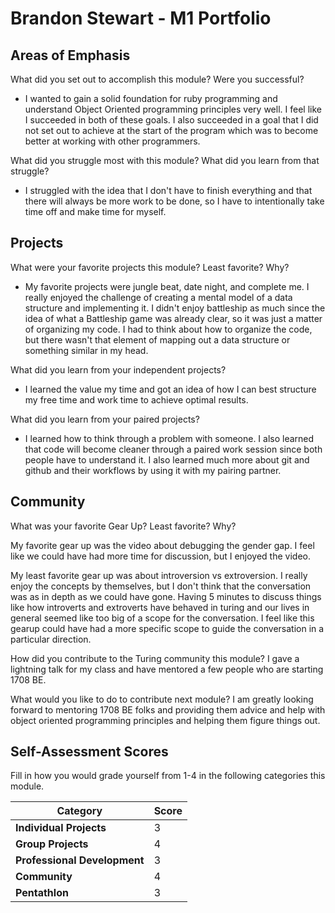 # Brandon Stewart - M1 Portfolio

## Areas of Emphasis

What did you set out to accomplish this module? Were you successful?

- I wanted to gain a solid foundation for ruby programming and understand
Object Oriented programming principles very well.  I feel like I succeeded
in both of these goals.  I also succeeded in a goal that I did not set out to
achieve at the start of the program which was to become better at working
with other programmers.

What did you struggle most with this module? What did you learn from that struggle?

- I struggled with the idea that I don't have to finish everything and that there
will always be more work to be done, so I have to intentionally take time off
and make time for myself.

## Projects

What were your favorite projects this module? Least favorite? Why?

- My favorite projects were jungle beat, date night, and complete me.  I really
enjoyed the challenge of creating a mental model of a data structure and implementing
it.  I didn't enjoy battleship as much since the idea of what a Battleship game
was already clear, so it was just a matter of organizing my code.  I had to
think about how to organize the code, but there wasn't that element of mapping
out a data structure or something similar in my head.

What did you learn from your independent projects?

- I learned the value my time and got an idea of how I can best structure my
free time and work time to achieve optimal results.

What did you learn from your paired projects?

- I learned how to think through a problem with someone.  I also learned that
code will become cleaner through a paired work session since both people have
to understand it.  I also learned much more about git and github and their
workflows by using it with my pairing partner.

## Community

What was your favorite Gear Up? Least favorite? Why?

My favorite gear up was the video about debugging the gender gap.  I feel like
we could have had more time for discussion, but I enjoyed the video.

My least favorite gear up was about introversion vs extroversion.  I really
enjoy the concepts by themselves, but I don't think that the conversation was
as in depth as we could have gone.  Having 5 minutes to discuss things like
how introverts and extroverts have behaved in turing and our lives in general
seemed like too big of a scope for the conversation.  I feel like this gearup
could have had a more specific scope to guide the conversation in a particular
direction.

How did you contribute to the Turing community this module?
I gave a lightning talk for my class and have mentored a few people who are
starting 1708 BE.  

What would you like to do to contribute next module?
I am greatly looking forward to mentoring 1708 BE folks and providing them advice
and help with object oriented programming principles and helping them figure
things out.

## Self-Assessment Scores

Fill in how you would grade yourself from 1-4 in the following categories this module.

| Category                     | Score |
| -----------------------------| ----- |
| **Individual Projects**      |   3   |
| **Group Projects**           |   4   |
| **Professional Development** |   3   |
| **Community**                |   4   |
| **Pentathlon**               |   3   |

